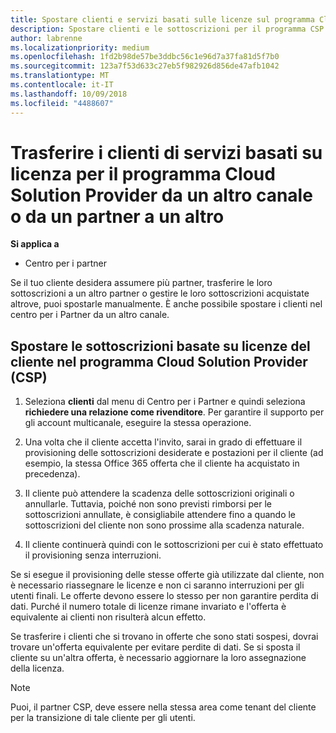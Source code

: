 ```yaml
---
title: Spostare clienti e servizi basati sulle licenze sul programma Cloud Solution Provider nel Centro per i partner | Centro per i partner
description: Spostare clienti e le sottoscrizioni per il programma CSP da un altro canale o da un altro partner.
author: labrenne
ms.localizationpriority: medium
ms.openlocfilehash: 1fd2b98de57be3ddbc56c1e96d7a37fa81d5f7b0
ms.sourcegitcommit: 123a7f53d633c27eb5f982926d856de47afb1042
ms.translationtype: MT
ms.contentlocale: it-IT
ms.lasthandoff: 10/09/2018
ms.locfileid: "4488607"
---
```

# <a name="transfer-license-based-services-customers-to-the-cloud-solution-provider-program-from-another-channel-or-from-one-partner-to-another"></a>Trasferire i clienti di servizi basati su licenza per il programma Cloud Solution Provider da un altro canale o da un partner a un altro

**Si applica a**

-  Centro per i partner

Se il tuo cliente desidera assumere più partner, trasferire le loro sottoscrizioni a un altro partner o gestire le loro sottoscrizioni acquistate altrove, puoi spostarle manualmente. È anche possibile spostare i clienti nel centro per i Partner da un altro canale.

## <a name="move-your-customers-license-based-subscriptions-to-the-cloud-solution-provider-program-csp"></a>Spostare le sottoscrizioni basate su licenze del cliente nel programma Cloud Solution Provider (CSP)

1. Seleziona **clienti** dal menu di Centro per i Partner e quindi seleziona **richiedere una relazione come rivenditore**. Per garantire il supporto per gli account multicanale, eseguire la stessa operazione.

2.  Una volta che il cliente accetta l'invito, sarai in grado di effettuare il provisioning delle sottoscrizioni desiderate e postazioni per il cliente (ad esempio, la stessa Office 365 offerta che il cliente ha acquistato in precedenza).

3. Il cliente può attendere la scadenza delle sottoscrizioni originali o annullarle. Tuttavia, poiché non sono previsti rimborsi per le sottoscrizioni annullate, è consigliabile attendere fino a quando le sottoscrizioni del cliente non sono prossime alla scadenza naturale.

4. Il cliente continuerà quindi con le sottoscrizioni per cui è stato effettuato il provisioning senza interruzioni.


Se si esegue il provisioning delle stesse offerte già utilizzate dal cliente, non è necessario riassegnare le licenze e non ci saranno interruzioni per gli utenti finali. Le offerte devono essere lo stesso per non garantire perdita di dati. Purché il numero totale di licenze rimane invariato e l'offerta è equivalente ai clienti non risulterà alcun effetto.

Se trasferire i clienti che si trovano in offerte che sono stati sospesi, dovrai trovare un'offerta equivalente per evitare perdite di dati. Se si sposta il cliente su un'altra offerta, è necessario aggiornare la loro assegnazione della licenza.

>[!NOTE]
>Puoi, il partner CSP, deve essere nella stessa area come tenant del cliente per la transizione di tale cliente per gli utenti. 



